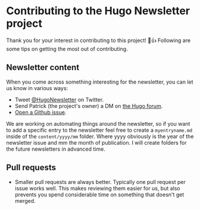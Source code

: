 # Contributing to the Hugo Newsletter project

Thank you for your interest in contributing to this project! :tada::+1: Following are some tips on getting the most out of contributing.

## Newsletter content

When you come across something interesting for the newsletter, you can let us know in various ways:

- Tweet [@HugoNewsletter](https://twitter.com/HugoNewsletter) on Twitter.
- Send Patrick (the project's owner) a DM on [the Hugo forum](https://discourse.gohugo.io/u/pkollitsch).
- [Open a Github issue](https://github.com/davidsneighbour/hugonewsletter.com/issues/new).

We are working on automating things around the newsletter, so if you want to add a specific entry to the newsletter feel free to create a `myentryname.md` inside of the `content/yyyy/mm` folder. Where yyyy obviously is the year of the newsletter issue and mm the month of publication. I will create folders for the future newsletters in advanced time.

## Pull requests

- Smaller pull requests are always better. Typically one pull request per issue works well. This makes reviewing them easier for us, but also prevents you spend considerable time on something that doesn't get merged.
